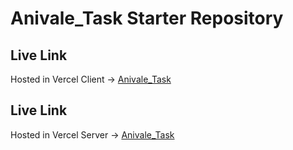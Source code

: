 # Anivale_Task Starter Repository



## Live Link
Hosted in Vercel Client -> [Anivale_Task]()
## Live Link
Hosted in Vercel Server -> [Anivale_Task]()